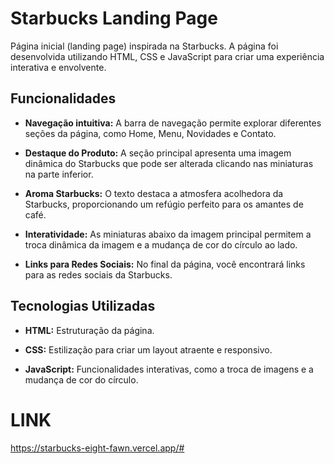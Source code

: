 # Starbucks Landing Page

Página inicial (landing page) inspirada na Starbucks. A página foi desenvolvida utilizando HTML, CSS e JavaScript para criar uma experiência interativa e envolvente.

## Funcionalidades

- **Navegação intuitiva:** A barra de navegação permite explorar diferentes seções da página, como Home, Menu, Novidades e Contato.

- **Destaque do Produto:** A seção principal apresenta uma imagem dinâmica do Starbucks que pode ser alterada clicando nas miniaturas na parte inferior.

- **Aroma Starbucks:** O texto destaca a atmosfera acolhedora da Starbucks, proporcionando um refúgio perfeito para os amantes de café.

- **Interatividade:** As miniaturas abaixo da imagem principal permitem a troca dinâmica da imagem e a mudança de cor do círculo ao lado.

- **Links para Redes Sociais:** No final da página, você encontrará links para as redes sociais da Starbucks.

## Tecnologias Utilizadas

- **HTML:** Estruturação da página.

- **CSS:** Estilização para criar um layout atraente e responsivo.

- **JavaScript:** Funcionalidades interativas, como a troca de imagens e a mudança de cor do círculo.


# LINK
https://starbucks-eight-fawn.vercel.app/#
